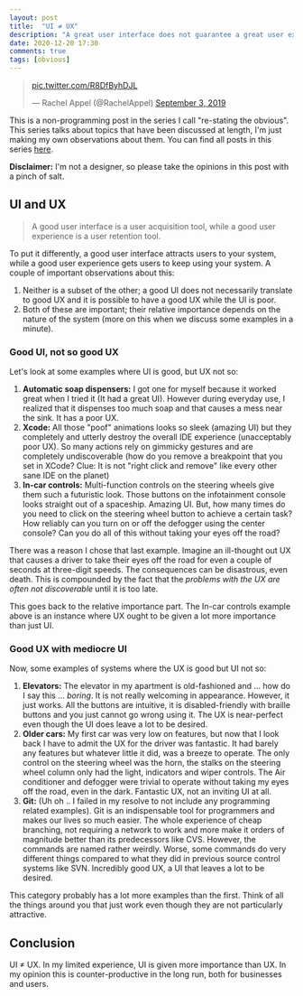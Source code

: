 ```yaml
---
layout: post
title:  "UI ≠ UX"
description: "A great user interface does not guarantee a great user experience, and vice versa "
date: 2020-12-20 17:30
comments: true
tags: [obvious]
---
```


<blockquote class="twitter-tweet"><p lang="und" dir="ltr"><a href="https://t.co/R8DfByhDJL">pic.twitter.com/R8DfByhDJL</a></p>&mdash; Rachel Appel (@RachelAppel) <a href="https://twitter.com/RachelAppel/status/1168905856773230594?ref_src=twsrc%5Etfw">September 3, 2019</a></blockquote> <script async src="https://platform.twitter.com/widgets.js" charset="utf-8"></script>

This is a non-programming post in the series I call "re-stating the obvious". This series talks about topics that have been discussed at length, I'm just making my own observations about them. You can find all posts in this series [here](/blog/tags/obvious).

**Disclaimer:** I'm not a designer, so please take the opinions in this post with a pinch of salt.

## UI and UX

> A good user interface is a user acquisition tool, while a good user experience is a user retention tool.

To put it differently, a good user interface attracts users to your system, while a good user experience gets users to keep using your system. A couple of important observations about this:

  1. Neither is a subset of the other; a good UI does not necessarily translate to good UX and it is possible to have a good UX while the UI is poor.
  1. Both of these are important; their relative importance depends on the nature of the system (more on this when we discuss some examples in a minute).

### Good UI, not so good UX

Let's look at some examples where UI is good, but UX not so:

  1. **Automatic soap dispensers:** I got one for myself because it worked great when I tried it (It had a great UI). However during everyday use, I realized that it dispenses too much soap and that causes a mess near the sink. It has a poor UX.
  1. **Xcode:** All those "poof" animations looks so sleek (amazing UI) but they completely and utterly destroy the overall IDE experience (unacceptably poor UX). So many actions rely on gimmicky gestures and are completely undiscoverable (how do you remove a breakpoint that you set in XCode? Clue: It is not "right click and remove" like every other sane IDE on the planet)
  1. **In-car controls:** Multi-function controls on the steering wheels give them such a futuristic look. Those buttons on the infotainment console looks straight out of a spaceship. Amazing UI. But, how many times do you need to click on the steering wheel button to achieve a certain task? How reliably can you turn on or off the defogger using the center console? Can you do all of this without taking your eyes off the road?


There was a reason I chose that last example. Imagine an ill-thought out UX that causes a driver to take their eyes off the road for even a couple of seconds at three-digit speeds. The consequences can be disastrous, even death. This is compounded by the fact that the _problems with the UX are often not discoverable_ until it is too late.

This goes back to the relative importance part. The In-car controls example above is an instance where UX ought to be given a lot more importance than just UI.

### Good UX with mediocre UI

Now, some examples of systems where the UX is good but UI not so:

  1. **Elevators:** The elevator in my apartment is old-fashioned and ... how do I say this ... _boring_. It is not really welcoming in appearance. However, it just works. All the buttons are intuitive, it is disabled-friendly with braille buttons and you just cannot go wrong using it. The UX is near-perfect even though the UI does leave a lot to be desired.
  1. **Older cars:** My first car was very low on features, but now that I look back I have to admit the UX for the driver was fantastic. It had barely any features but whatever little it did, was a breeze to operate. The only control on the steering wheel was the horn, the stalks on the steering wheel column only had the light, indicators and wiper controls. The Air conditioner and defogger were trivial to operate without taking my eyes off the road, even in the dark. Fantastic UX, not an inviting UI at all.
  1. **Git:** (Uh oh .. I failed in my resolve to not include any programming related examples). Git is an indispensable tool for programmers and makes our lives so much easier. The whole experience of cheap branching, not requiring a network to work and more make it orders of magnitude better than its predecessors like CVS. However, the commands are named rather weirdly. Worse, some commands do very different things compared to what they did in previous source control systems like SVN. Incredibly good UX, a UI that leaves a lot to be desired.

This category probably has a lot more examples than the first. Think of all the things around you that just work even though they are not particularly attractive.

## Conclusion

UI ≠ UX. In my limited experience, UI is given more importance than UX. In my opinion this is counter-productive in the long run, both for businesses and users.

